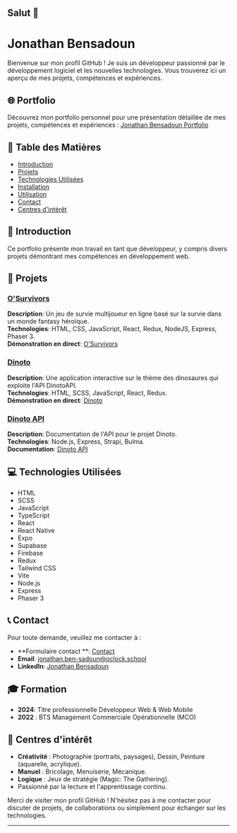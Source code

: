 ## Salut 👋


# Jonathan Bensadoun

Bienvenue sur mon profil GitHub ! Je suis un développeur passionné par le développement logiciel et les nouvelles technologies. Vous trouverez ici un aperçu de mes projets, compétences et expériences.

## 🌐 Portfolio

Découvrez mon portfolio personnel pour une présentation détaillée de mes projets, compétences et expériences :
[Jonathan Bensadoun Portfolio](https://jonathan-bensadoun.netlify.app/)


## 📁 Table des Matières
- [Introduction](#introduction)
- [Projets](#projets)
- [Technologies Utilisées](#technologies-utilisées)
- [Installation](#installation)
- [Utilisation](#utilisation)
- [Contact](#contact)
- [Centres d'intérêt](#centres-dintérêt)

## 📝 Introduction
Ce portfolio présente mon travail en tant que développeur, y compris divers projets démontrant mes compétences en développement web.

## 🚀 Projets

### [O'Survivors](https://osurvivors.example.com)
**Description**: Un jeu de survie multijoueur en ligne basé sur la survie dans un monde fantasy héroïque.  
**Technologies**: HTML, CSS, JavaScript, React, Redux, NodeJS, Express, Phaser 3.  
**Démonstration en direct**: [O'Survivors](https://osurvivors.netlify.app/)

### [Dinoto](https://dinoto.example.com)
**Description**: Une application interactive sur le thème des dinosaures qui exploite l'API DinotoAPI.  
**Technologies**: HTML, SCSS, JavaScript, React, Redux.  
**Démonstration en direct**: [Dinoto](https://dinoto.netlify.app/)

### [Dinoto API](https://dinotoapi.example.com)
**Description**: Documentation de l'API pour le projet Dinoto.  
**Technologies**: Node.js, Express, Strapi, Bulma.  
**Documentation**: [Dinoto API](https://dinotoapi.com/doc/)

## 💻 Technologies Utilisées
- HTML
- SCSS
- JavaScript
- TypeScript
- React
- React Native
- Expo
- Supabase
- Firebase
- Redux
- Tailwind CSS
- Vite
- Node.js
- Express
- Phaser 3
  
## 📞 Contact
Pour toute demande, veuillez me contacter à :
- **Formulaire contact **: [Contact](https://jonathan-bensadoun.netlify.app/)
- **Email**: [jonathan.ben-sadoun@oclock.school](mailto:jonathan.ben-sadoun@oclock.school)
- **LinkedIn**: [Jonathan Bensadoun](https://www.linkedin.com/in/jonathan-bensadoun/)

## 🎓 Formation
- **2024**: Titre professionnelle Développeur Web & Web Mobile
- **2022** : BTS Management Commerciale Opérationnelle (MCO)
  
## 🎨 Centres d'intérêt

- **Créativité** : Photographie (portraits, paysages), Dessin, Peinture (aquarelle, acrylique).
- **Manuel** : Bricolage, Menuiserie, Mécanique.
- **Logique** : Jeux de stratégie (Magic: The Gathering).
-  Passionné par la lecture et l'apprentissage continu.

Merci de visiter mon profil GitHub ! N'hésitez pas à me contacter pour discuter de projets, de collaborations ou simplement pour échanger sur les technologies.

---

<!--
**jonathanbensadoun/jonathanbensadoun** is a ✨ _special_ ✨ repository because its `README.md` (this file) appears on your GitHub profile.

Here are some ideas to get you started:

- 🔭 I’m currently working on ...
- 🌱 I’m currently learning ...
- 👯 I’m looking to collaborate on ...
- 🤔 I’m looking for help with ...
- 💬 Ask me about ...
- 📫 How to reach me: ...
- 😄 Pronouns: ...
- ⚡ Fun fact: ...
-->
